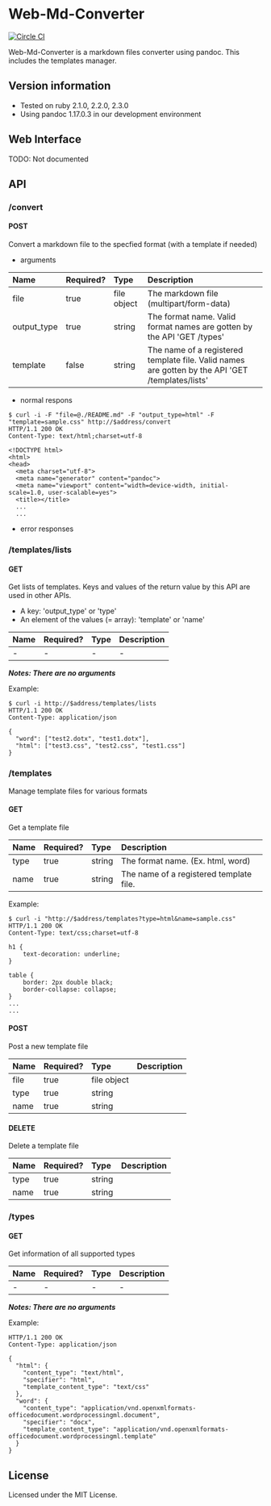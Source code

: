 # Web-Md-Converter

[![Circle CI](https://circleci.com/gh/eshamster/web_md_converter.svg?style=svg)](https://circleci.com/gh/eshamster/web_md_converter)

Web-Md-Converter is a markdown files converter using pandoc. This includes the templates manager.

## Version information

- Tested on ruby 2.1.0, 2.2.0, 2.3.0
- Using pandoc 1.17.0.3 in our development environment

## Web Interface

TODO: Not documented

## API

### /convert

#### POST

Convert a markdown file to the specfied format (with a template if needed)

- arguments

|Name|Required?|Type|Description|
|:---|:---|:---|:---|
|file|true|file object|The markdown file (multipart/form-data)|
|output_type|true|string|The format name. Valid format names are gotten by the API 'GET /types'|
|template|false|string|The name of a registered template file. Valid names are gotten by the API 'GET /templates/lists'|

- normal respons

```text
$ curl -i -F "file=@./README.md" -F "output_type=html" -F "template=sample.css" http://$address/convert
HTTP/1.1 200 OK
Content-Type: text/html;charset=utf-8

<!DOCTYPE html>
<html>
<head>
  <meta charset="utf-8">
  <meta name="generator" content="pandoc">
  <meta name="viewport" content="width=device-width, initial-scale=1.0, user-scalable=yes">
  <title></title>
  ...
  ...
```

- error responses

### /templates/lists

#### GET

Get lists of templates. Keys and values of the return value by this API are used in other APIs.

- A key: 'output_type' or 'type'
- An element of the values (= array): 'template' or 'name'

|Name|Required?|Type|Description|
|:---|:---|:---|:---|
|-|-|-|-|

***Notes: There are no arguments***

Example:

```text
$ curl -i http://$address/templates/lists
HTTP/1.1 200 OK 
Content-Type: application/json

{
  "word": ["test2.dotx", "test1.dotx"],
  "html": ["test3.css", "test2.css", "test1.css"]
}
```

### /templates

Manage template files for various formats

#### GET

Get a template file

|Name|Required?|Type|Description|
|:---|:---|:---|:---|
|type|true|string|The format name. (Ex. html, word)|
|name|true|string|The name of a registered template file.|

Example:

```text
$ curl -i "http://$address/templates?type=html&name=sample.css"
HTTP/1.1 200 OK
Content-Type: text/css;charset=utf-8

h1 {
    text-decoration: underline;
}

table {
    border: 2px double black;
    border-collapse: collapse;
}
...
...
```

#### POST

Post a new template file

|Name|Required?|Type|Description|
|:---|:---|:---|:---|
|file|true|file object||
|type|true|string||
|name|true|string||

#### DELETE

Delete a template file

|Name|Required?|Type|Description|
|:---|:---|:---|:---|
|type|true|string||
|name|true|string||

### /types

#### GET

Get information of all supported types

|Name|Required?|Type|Description|
|:---|:---|:---|:---|
|-|-|-|-|

***Notes: There are no arguments***

Example:

```text
HTTP/1.1 200 OK
Content-Type: application/json

{
  "html": {
    "content_type": "text/html",
    "specifier": "html",
    "template_content_type": "text/css"
  },
  "word": {
    "content_type": "application/vnd.openxmlformats-officedocument.wordprocessingml.document",
    "specifier": "docx",
    "template_content_type": "application/vnd.openxmlformats-officedocument.wordprocessingml.template"
  }
}
```

## License

Licensed under the MIT License.
